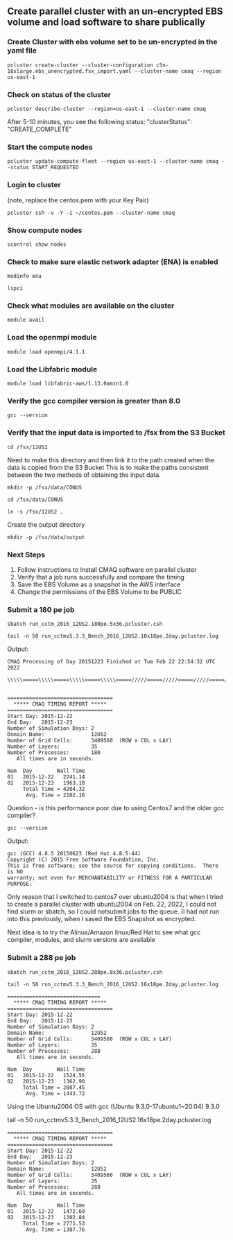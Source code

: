 ## Create parallel cluster with an un-encrypted EBS volume and load software to share publically


### Create Cluster with ebs volume set to be un-encrypted in the yaml file

`pcluster create-cluster --cluster-configuration c5n-18xlarge.ebs_unencrypted.fsx_import.yaml --cluster-name cmaq --region us-east-1`

### Check on status of the cluster

`pcluster describe-cluster --region=us-east-1 --cluster-name cmaq`

After 5-10 minutes, you see the following status: "clusterStatus": "CREATE_COMPLETE"

### Start the compute nodes

`pcluster update-compute-fleet --region us-east-1 --cluster-name cmaq --status START_REQUESTED`

### Login to cluster
(note, replace the centos.pem with your Key Pair)

`pcluster ssh -v -Y -i ~/centos.pem --cluster-name cmaq`

### Show compute nodes

`scontrol show nodes`

### Check to make sure elastic network adapter (ENA) is enabled

`modinfo ena`

`lspci`

### Check what modules are available on the cluster

`module avail`

### Load the openmpi module

`module load openmpi/4.1.1`

### Load the Libfabric module

`module load libfabric-aws/1.13.0amzn1.0`

### Verify the gcc compiler version is greater than 8.0

`gcc --version`


### Verify that the input data is imported to /fsx from the S3 Bucket

`cd /fsx/12US2`

Need to make this directory and then link it to the path created when the data is copied from the S3 Bucket This is to make the paths consistent between the two methods of obtaining the input data.

`mkdir -p /fsx/data/CONUS` 

`cd /fsx/data/CONUS` 

`ln -s /fsx/12US2 .`

Create the output directory

`mkdir -p /fsx/data/output`

### Next Steps

1. Follow instructions to Install CMAQ software on parallel cluster
2. Verify that a job runs successfully and compare the timing
3. Save the EBS Volume as a snapshot in the AWS interface
4. Change the permissions of the EBS Volume to be PUBLIC

### Submit a 180 pe job

`sbatch run_cctm_2016_12US2.180pe.5x36.pcluster.csh`

`tail -n 50 run_cctmv5.3.3_Bench_2016_12US2.10x18pe.2day.pcluster.log`

Output:

```
CMAQ Processing of Day 20151223 Finished at Tue Feb 22 22:54:32 UTC 2022

\\\\\=====\\\\\=====\\\\\=====\\\\\=====/////=====/////=====/////=====/////


==================================
  ***** CMAQ TIMING REPORT *****
==================================
Start Day: 2015-12-22
End Day:   2015-12-23
Number of Simulation Days: 2
Domain Name:               12US2
Number of Grid Cells:      3409560  (ROW x COL x LAY)
Number of Layers:          35
Number of Processes:       180
   All times are in seconds.

Num  Day        Wall Time
01   2015-12-22   2241.14
02   2015-12-23   1963.18
     Total Time = 4204.32
      Avg. Time = 2102.16

```
Question - is this performance poor due to using Centos7 and the older gcc compiler?

`gcc --version`

Output:

```
gcc (GCC) 4.8.5 20150623 (Red Hat 4.8.5-44)
Copyright (C) 2015 Free Software Foundation, Inc.
This is free software; see the source for copying conditions.  There is NO
warranty; not even for MERCHANTABILITY or FITNESS FOR A PARTICULAR PURPOSE.
```
Only reason that I switched to centos7 over ubuntu2004 is that when I tried to create a parallel cluster with ubuntu2004 on Feb. 22, 2022, I could not find slurm or sbatch, so I could notsubmit jobs to the queue. (I had not run into this previously, when I saved the EBS Snapshot as encrypted.

Next idea is to try the Alinux/Amazon linux/Red Hat to see what gcc compiler, modules, and slurm versions are available

### Submit a 288 pe job

`sbatch run_cctm_2016_12US2.288pe.8x36.pcluster.csh`


`tail -n 50 run_cctmv5.3.3_Bench_2016_12US2.16x18pe.2day.pcluster.log`

```
==============================
  ***** CMAQ TIMING REPORT *****
==================================
Start Day: 2015-12-22
End Day:   2015-12-23
Number of Simulation Days: 2
Domain Name:               12US2
Number of Grid Cells:      3409560  (ROW x COL x LAY)
Number of Layers:          35
Number of Processes:       288
   All times are in seconds.

Num  Day        Wall Time
01   2015-12-22   1524.55
02   2015-12-23   1362.90
     Total Time = 2887.45
      Avg. Time = 1443.72

```

Using the Ubuntu2004 OS with gcc (Ubuntu 9.3.0-17ubuntu1~20.04) 9.3.0

tail -n 50 run_cctmv5.3.3_Bench_2016_12US2.16x18pe.2day.pcluster.log

```
==================================
  ***** CMAQ TIMING REPORT *****
==================================
Start Day: 2015-12-22
End Day:   2015-12-23
Number of Simulation Days: 2
Domain Name:               12US2
Number of Grid Cells:      3409560  (ROW x COL x LAY)
Number of Layers:          35
Number of Processes:       288
   All times are in seconds.

Num  Day        Wall Time
01   2015-12-22   1472.69
02   2015-12-23   1302.84
     Total Time = 2775.53
      Avg. Time = 1387.76
```
